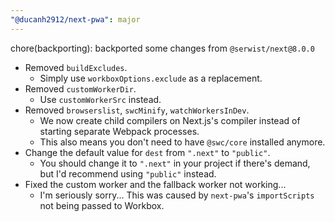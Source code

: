 ```yaml
---
"@ducanh2912/next-pwa": major
---
```


chore(backporting): backported some changes from `@serwist/next@8.0.0`

- Removed `buildExcludes`.
  - Simply use `workboxOptions.exclude` as a replacement.
- Removed `customWorkerDir`.
  - Use `customWorkerSrc` instead.
- Removed `browserslist`, `swcMinify`, `watchWorkersInDev`.
  - We now create child compilers on Next.js's compiler instead of starting separate Webpack processes.
  - This also means you don't need to have `@swc/core` installed anymore.
- Change the default value for `dest` from `".next"` to `"public"`.
  - You should change it to `".next"` in your project if there's demand, but I'd recommend using `"public"` instead.
- Fixed the custom worker and the fallback worker not working...
  - I'm seriously sorry... This was caused by `next-pwa`'s `importScripts` not being passed to Workbox.
